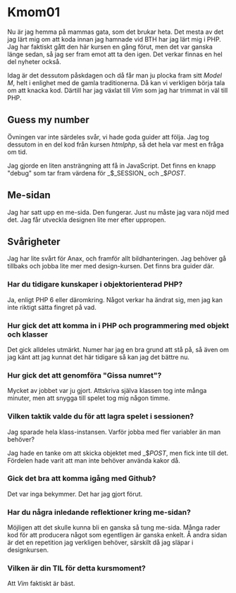 # Kmom01

Nu är jag hemma på mammas gata, som det brukar heta. Det mesta av det jag lärt mig om
att koda innan jag hamnade vid BTH har jag lärt mig i PHP. Jag har faktiskt gått den här
kursen en gång förut, men det var ganska länge sedan, så jag ser fram emot att ta den igen.
Det verkar finnas en hel del nyheter också.

Idag är det dessutom påskdagen och då får man ju plocka fram sitt _Model M_, helt i enlighet med de gamla traditionerna. Då kan vi verkligen börja tala om att knacka kod. Därtill har jag växlat till _Vim_ som jag har trimmat in väl till PHP.

## Guess my number

Övningen var inte särdeles svår, vi hade goda guider att följa. Jag tog dessutom in en del kod från kursen _htmlphp_, så det hela var mest en fråga om tid.

Jag gjorde en liten ansträngning att få in JavaScript. Det finns en knapp "debug" som tar fram värdena för _$_SESSION_ och _$_POST_.

## Me-sidan

Jag har satt upp en me-sida. Den fungerar. Just nu måste jag
vara nöjd med det. Jag får utveckla designen lite mer efter uppropen.

## Svårigheter

Jag har lite svårt för Anax, och framför allt bild&shy;hanteringen. Jag behöver gå tillbaks och jobba lite mer med design-kursen. Det finns bra guider där.

### Har du tidigare kunskaper i objektorienterad PHP?

Ja, enligt PHP 6 eller däromkring. Något verkar ha ändrat sig, men jag kan inte riktigt sätta fingret på vad.

### Hur gick det att komma in i PHP och programmering med objekt och klasser

Det gick alldeles utmärkt. Numer har jag en bra grund att stå på, så även om jag känt att jag kunnat det här tidigare så kan jag det bättre nu.

### Hur gick det att genomföra "Gissa numret"?

Mycket av jobbet var ju gjort. Attskriva själva klassen tog inte många minuter, men att snygga till spelet tog mig  någon timme.

### Vilken taktik valde du för att lagra spelet i sessionen?

Jag sparade hela klass-instansen. Varför jobba med fler variabler än man behöver?

Jag hade en tanke om att skicka objektet med _$_POST_, men fick inte till det. Fördelen hade varit att man inte behöver använda kakor då.

### Gick det bra att komma igång med Github?

Det var inga bekymmer. Det har jag gjort förut.

### Har du några inledande reflektioner kring me-sidan?

Möjligen att det skulle kunna bli en ganska så tung me-sida. Många rader kod för att producera något som egentligen är ganska enkelt. Å andra sidan är det en repetition jag verkligen behöver, särskilt då jag släpar i designkursen.

### Vilken är din TIL för detta kursmoment?

Att _Vim_ faktiskt är bäst.
